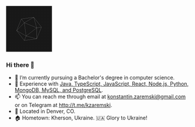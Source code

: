 <img src="https://raw.githubusercontent.com/kzaremski/kzaremski/main/icosphere.gif" width="125" height="125"/>

### Hi there 👋

- 🌱 I’m currently pursuing a Bachelor's degree in computer science.
- 💼 Experience with [Java, TypeScript, JavaScript, React, Node.js, Python, MongoDB, MySQL, and PostgreSQL](https://www.linkedin.com/in/konstantinzaremski/).
- 📫 You can reach me through email at <konstantin.zaremski@gmail.com> or on Telegram at <http://t.me/kzaremski>.
- 📍 Located in Denver, CO.
- 🏠 Hometown: Kherson, Ukraine. 🇺🇦 Glory to Ukraine!

<!-- - 🔭 I’m looking to work in a forward-thinking company using modern technologies.
<!--
**kzaremski/kzaremski** is a ✨ _special_ ✨ repository because its `README.md` (this file) appears on your GitHub profile.

Here are some ideas to get you started:

- 🔭 I’m currently working on ...
- 🌱 I’m currently learning ...
- 👯 I’m looking to collaborate on ...
- 🤔 I’m looking for help with ...
- 💬 Ask me about ...
- 📫 How to reach me: ...
- 😄 Pronouns: ...
- ⚡ Fun fact: ...
-->
